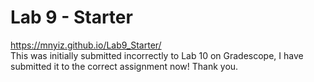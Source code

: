# Lab 9 - Starter
https://mnyiz.github.io/Lab9_Starter/
<br>This was initially submitted incorrectly to Lab 10 on Gradescope, I have submitted it to the correct assignment now! Thank you.
